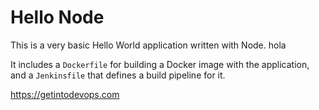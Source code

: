 # Hello Node
This is a very basic Hello World application written with Node.
hola

It includes a `Dockerfile` for building a Docker image with the application, and a `Jenkinsfile` that defines a build pipeline for it.

https://getintodevops.com
